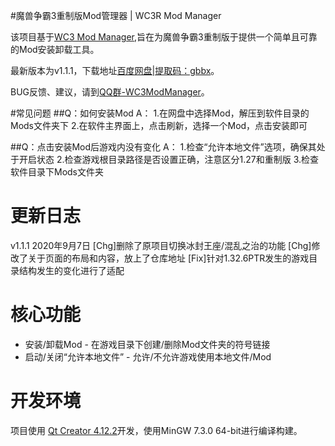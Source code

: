 #魔兽争霸3重制版Mod管理器 | WC3R Mod Manager 

该项目基于[WC3 Mod Manager](https://gitlab.com/EzraZebra/WC3ModManager),旨在为魔兽争霸3重制版于提供一个简单且可靠的Mod安装卸载工具。

最新版本为v1.1.1，下载地址[百度网盘|提取码：gbbx](https://pan.baidu.com/s/1ifYSsqwCngW3wmbKtql_9g)。

BUG反馈、建议，请到[QQ群-WC3ModManager](https://jq.qq.com/?_wv=1027&k=3z5zGFVR)。

#常见问题
##Q：如何安装Mod
A：	1.在网盘中选择Mod，解压到软件目录的Mods文件夹下
	2.在软件主界面上，点击刷新，选择一个Mod，点击安装即可

##Q：点击安装Mod后游戏内没有变化
A：	1.检查“允许本地文件”选项，确保其处于开启状态
	2.检查游戏根目录路径是否设置正确，注意区分1.27和重制版
	3.检查软件目录下Mods文件夹

# 更新日志
v1.1.1 2020年9月7日
[Chg]删除了原项目切换冰封王座/混乱之治的功能
[Chg]修改了关于页面的布局和内容，放上了仓库地址
[Fix]针对1.32.6PTR发生的游戏目录结构发生的变化进行了适配

# 核心功能
* 安装/卸载Mod - 在游戏目录下创建/删除Mod文件夹的符号链接
* 启动/关闭“允许本地文件” - 允许/不允许游戏使用本地文件/Mod

# 开发环境
项目使用 [Qt Creator 4.12.2](https://www.qt.io/download-qt-installer)开发，使用MinGW 7.3.0 64-bit进行编译构建。